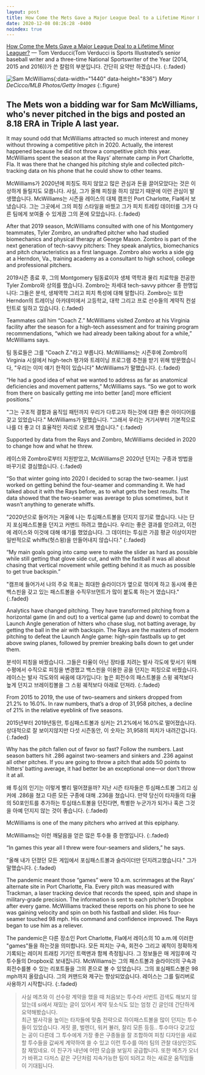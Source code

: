 ```yaml
---
layout: post
title: How Come the Mets Gave a Major League Deal to a Lifetime Minor Leaguer?
date: 2020-12-08 08:26:28 -0400
noindex: true
---
```


[How Come the Mets Gave a Major League Deal to a Lifetime Minor Leaguer?](https://www.si.com/mlb/2020/12/08/new-york-mets-pitcher-sam-mcwilliams) &mdash; Tom Verducci(Tom Verducci is Sports Illustrated’s senior baseball writer and a three-time National Sportswriter of the Year (2014, 2015 and 2016))가 쓴 칼럼의 부분입니다. 간단히 요약만 하겠습니다.
{:.faded}   

![Sam McWilliams](https://www.si.com/.image/c_limit%2Ccs_srgb%2Cq_auto:good%2Cw_700/MTc3MzU0OTc5ODk4NTY2Mzkz/sam-mcwilliams-full-cover.webp){:data-width="1440" data-height="836"}
*Mary DeCicco/MLB Photos/Getty Images*
{:.figure}

## The Mets won a bidding war for Sam McWilliams, who's never pitched in the bigs and posted an 8.18 ERA in Triple A last year.

It may sound odd that McWilliams attracted so much interest and money without throwing a competitive pitch in 2020. Actually, the interest happened because he did not throw a competitive pitch this year. McWilliams spent the season at the Rays’ alternate camp in Port Charlotte, Fla. It was there that he changed his pitching style and collected pitch-tracking data on his phone that he could show to other teams.

McWilliams가 2020년에 피칭도 하지 않았고 많은 관심과 돈을 끌어모았다는 것은 이상하게 들릴지도 모릅니다. 사실, 그가 올해 피칭을 하지 않았기 때문에 이런 관심이 발생했습니다. McWilliams는 시즌을 레이스의 대체 캠프인 Port Charlotte, Fla에서 보냈습니다. 그는 그곳에서 그의 피칭 스타일을 바꿨고 그가 피치 트레킹 데이터를 그가 다른 팀에게 보여줄 수 있게끔 그의 폰에 모았습니다.
{:.faded}  

After that 2019 season, McWilliams consulted with one of his Montgomery teammates, Tyler Zombro, an undrafted pitcher who had studied biomechanics and physical therapy at George Mason. Zombro is part of the next generation of tech-savvy pitchers: They speak analytics, biomechanics and pitch characteristics as a first language. Zombro also works a side gig at a Herndon, Va., training academy as a consultant to high school, college and professional pitchers.

2019시즌 종료 후, 그의 Montgomery 팀동료이자 생체 역학과 물리 치료학을 전공한 Tyler Zombro와 상의를 했습니다. Zombro는 차세대 tech-savvy pithcer 중 한명입니다:  그들은 분석, 생체역학 그리고 피치 특성에 대해 말합니다. Zombro는 또한 Herndon의 트레이닝 아카데미에서 고등학교, 대학 그리고 프로 선수들의 계약직 컨설턴트로 일하고 있습니다.
{:.faded}

Teammates call him “Coach Z.” McWilliams visited Zombro at his Virginia facility after the season for a high-tech assessment and for training program recommendations, “which we had already been talking about for a while,” McWilliams says.

팀 동료들은 그를 "Coach Z."라고 부릅니다. McWilliams는 시즌후에 Zombro의 Virginia 시설에서 high-tech 평가와 트레이닝 프로그램 추천을 받기 위해 방문했습니다, "우리는 이미 얘기 한적이 있습니다" McWilliams가 말했습니다.
{:.faded}

“He had a good idea of what we wanted to address as far as anatomical deficiencies and movement patterns,” McWilliams says. “So we got to work from there on basically getting me into better [and] more efficient positions.”

"그는 구조적 결함과 움직임 패턴까지 우리가 다루고자 하는것에 대한 좋은 아이디어를 갖고 있었습니다." McWilliams가 말했습니다. "그래서 우리는 거기서부터 기본적으로 나를  더 좋고 더 효율적인 자리로 오르게 했습니다."
{:.faded}

Supported by data from the Rays and Zombro, McWilliams decided in 2020 to change how and what he threw.

레이스와 Zombro로부터 지원받았고, McWilliams은 2020년 던지는 구종과 방법을 바꾸기로 결심했습니다.
{:.faded}

“So that winter going into 2020 I decided to scrap the two-seamer. I just worked on getting behind the four-seamer and commanding it. We had talked about it with the Rays before, as to what gets the best results. The data showed that the two-seamer was average to plus sometimes, but it wasn’t anything to generate whiffs.

"2020년으로 들어가는 겨울에 나는 투심패스트볼을 던지지 않기로 했습니다. 나는 단지 포심패스트볼을 던지고 커맨드 하려고 했습니다. 우리는 좋은 결과를 얻으려고, 이전에 레이스와 이것에 대해 얘기를 했었습니다. 그 데이터는 투심은 가끔 평균 이상이지만 일반적으로 whiffs(헛스윙)을 만들어내지 않습니다."
{:.faded}

“My main goals going into camp were to make the slider as hard as possible while still getting that glove side cut, and with the fastball it was all about chasing that vertical movement while getting behind it as much as possible to get true backspin.”

"캠프에 들어가서 나의 주요 목표는 최대한 슬라이더가 옆으로 꺾이게 하고 동시에 좋은 백스핀을 갖고 있는 패스트볼을 수직무브먼트가 많이 붙도록 하는거 였습니다."
{:.faded}

Analytics have changed pitching. They have transformed pitching from a horizontal game (in and out) to a vertical game (up and down) to combat the Launch Angle generation of hitters who chase slug, not batting average, by getting the ball in the air with backspin. The Rays are the masters of modern pitching to defeat the Launch Angle game: high-spin fastballs up to get above swing planes, followed by premier breaking balls down to get under them.

분석이 피칭을 바꿨습니다. 그들은 타율이 아닌 장타를 치려는 발사 각도에 맞서기 위해 수평에서 수직으로 피칭을 변경했고 백스핀을 이용한 공을 던지는 피칭으로 바꿨습니다. 레이스는 발사 각도와의 싸움에 대가입니다: 높은 회전수의 패스트볼을 스윙 궤적보다 높게 던지고 브레이킹볼을 그 스윙 궤적보다 아래로 던져라.
{:.faded}

From 2015 to 2019, the use of two-seamers and sinkers dropped from 21.2% to 16.0%. In raw numbers, that’s a drop of 31,958 pitches, a decline of 21% in the relative eyeblink of five seasons.

2015년부터 2019년동안, 투심패스트볼과 싱커는 21.2%에서 16.0%로 떨어졌습니다. 상대적으로 잘 보이지않지만 다섯 시즌동안, 이 숫자는 31,958의 피치가 내려간겁니다.
{:.faded}

Why has the pitch fallen out of favor so fast? Follow the numbers. Last season batters hit .286 against two-seamers and sinkers and .236 against all other pitches. If you are going to throw a pitch that adds 50 points to hitters’ batting average, it had better be an exceptional one—or don’t throw it at all.

왜 투심의 인기는 이렇게 빨리 떨어졌을까? 지난 시즌 타자들은 투심패스트볼 그리고 싱커에 .286을 쳤고 다른 모든 구종에 대해 .236을 쳤습니다. 만약 당신이 타자들의 타율의 50포인트를 추가하는 투심태스트볼을 던진다면, 특별한 누군가가 되거나 혹은 그것을 아예 던지지 않는 것이 좋습니다.
{:.faded}

McWilliams is one of the many pitchers who arrived at this epiphany.

McWilliams는 이런 깨달음을 얻은 많은 투수들 중 한명입니다.
{:.faded}

“In games this year all I threw were four-seamers and sliders,” he says.

"올해 내가 던졌던 모든 게임에서 포심패스트볼과 슬라이더만 던지려고했습니다." 그가 말했습니다.
{:.faded}

The pandemic meant those “games” were 10 a.m. scrimmages at the Rays’ alternate site in Port Charlotte, Fla. Every pitch was measured with Trackman, a laser tracking device that records the speed, spin and shape in military-grade precision. The information is sent to each pitcher’s Dropbox after every game. McWilliams tracked these reports on his phone to see he was gaining velocity and spin on both his fastball and slider. His four-seamer touched 98 mph. His command and confidence improved. The Rays began to use him as a reliever.

The pandemic은 다른 장소인 Port Charlotte, Fla에서 레이스의 10 a.m.에 이러한 "games"들을 하는것을 의미합니다. 모든 피치는 구속, 회전수 그리고 궤적이 정확하게 기록되는 레이저 트래킹 기기인 트랙맨과 함께 측정됩니다. 그 정보들은 매 게임후에 각 투수들의 Dropbox로 보내집니다. McWilliams는 그의 패스트볼과 슬라이더의 구속과 회전수를볼 수 있는 리포트들을 그의 폰으로 볼 수 있었습니다. 그의 포심패트스볼은 98 mph까지 올랐습니다. 그의 커맨드와 제구는 향상되었습니다. 레이스는 그를 릴리버로 사용하기 시작합니다.
{:.faded}

> 사실 메츠와 이 선수랑 계약을 했을 때 처음보는 투수라 서번트 검색도 해보지 않았는데 si에서 재밌는 글이 있어서 계약 뒷소식도 있는 엄청 긴 글인데 간단하게 요약해봤습니다.    
최근 발사각을 높이는 타자들에 맞춤 전략으로 하이패스트볼을 많이 던지는 투수들이 있었습니다. 게릿 콜, 벌렌더, 워커 뷸러, 찰리 모튼 등등.. 투수마다 갖고있는 공이 다른데 그 투수에게 가장 좋은 구종들을 잘 조합하여 피칭 디자인을 새로할 투수들을 값싸게 계약하여 쓸 수 있고 이런 투수를 여러 팀의 관찰 대상인것도 참 재밌네요. 이 친구가 내년에 어떤 모습을 보일지 궁급합니다. 또한 메츠가 오너가 바뀌고 다저스 같은 구단처럼 지속가능한 팀이 되려고 하는 새로운 움직임들이 기대됩니다.
